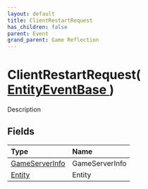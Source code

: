 ```yaml
---
layout: default
title: ClientRestartRequest
has_children: false
parent: Event
grand_parent: Game Reflection
---
```

# ClientRestartRequest( [ EntityEventBase ](/riftbreaker-wiki/docs/game-reflection/events/entity_event_base/) )
Description 

## Fields

| Type | Name |
|:----------|:--------------|
| [GameServerInfo](/riftbreaker-wiki/docs/game-reflection/classes/game_server_info/) | GameServerInfo |
| [Entity](/riftbreaker-wiki/docs/game-reflection/classes/entity/) | Entity |

